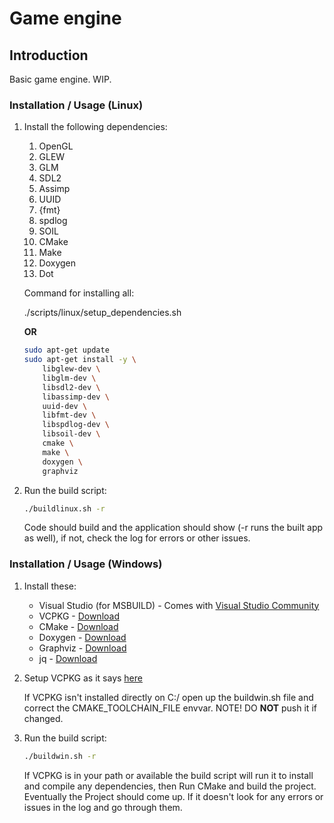 # Game engine

## Introduction

Basic game engine. WIP.

### Installation / Usage (Linux)

1. Install the following dependencies:
    1. OpenGL
    2. GLEW
    3. GLM
    4. SDL2
    5. Assimp
    6. UUID
    7. {fmt}
    8. spdlog
    9. SOIL
    10. CMake
    11. Make
    12. Doxygen
    13. Dot

    Command for installing all:

    ./scripts/linux/setup_dependencies.sh

    **OR**

    ```bash
    sudo apt-get update
    sudo apt-get install -y \
        libglew-dev \
        libglm-dev \
        libsdl2-dev \
        libassimp-dev \
        uuid-dev \
        libfmt-dev \
        libspdlog-dev \
        libsoil-dev \
        cmake \
        make \
        doxygen \
        graphviz
    ```

2. Run the build script:

    ```bash
    ./buildlinux.sh -r
    ```

    Code should build and the application should show (-r runs the built app
    as well), if not, check the log for errors or other issues.

### Installation / Usage (Windows)

1. Install these:

    - Visual Studio (for MSBUILD) - Comes with [Visual Studio Community](https://visualstudio.microsoft.com/downloads/)
    - VCPKG - [Download](https://github.com/microsoft/vcpkg/releases)
    - CMake - [Download](https://cmake.org/download/)
    - Doxygen - [Download](http://www.doxygen.nl/download.html)
    - Graphviz - [Download](https://graphviz.org/download/)
    - jq - [Download](https://jqlang.github.io/jq/download/)

2. Setup VCPKG as it says [here](https://github.com/microsoft/vcpkg?tab=readme-ov-file#quick-start-windows)

    If VCPKG isn't installed directly on C:/ open up the buildwin.sh file and
    correct the CMAKE_TOOLCHAIN_FILE envvar. NOTE! DO **NOT** push it if changed.

3. Run the build script:

    ```bash
    ./buildwin.sh -r
    ```

    If VCPKG is in your path or available the build script will run it to
    install and compile any dependencies, then Run CMake and build the project.
    Eventually the Project should come up. If it doesn't look for any errors or
    issues in the log and go through them.